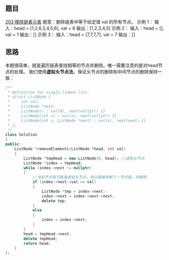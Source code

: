 ## 题目
[203 移除链表元素](https://leetcode-cn.com/problems/remove-linked-list-elements/submissions/)
题意：删除链表中等于给定值 val 的所有节点。
示例 1：
输入：head = [1,2,6,3,4,5,6], val = 6
输出：[1,2,3,4,5]
示例 2：
输入：head = [], val = 1
输出：[]
示例 3：
输入：head = [7,7,7,7], val = 7
输出：[]

## 思路
本题很简单，就是遍历链表查找相等的节点并删除。唯一需要注意的是对head节点的处理。
我们使用**虚拟头节点法**，保证头节点的删除和中间节点的删除保持一致：
```cpp
/**
 * Definition for singly-linked list.
 * struct ListNode {
 *     int val;
 *     ListNode *next;
 *     ListNode() : val(0), next(nullptr) {}
 *     ListNode(int x) : val(x), next(nullptr) {}
 *     ListNode(int x, ListNode *next) : val(x), next(next) {}
 * };
 */
class Solution
{
public:
    ListNode *removeElements(ListNode *head, int val)
    {
        ListNode *tmpHead = new ListNode(0, head); //虚拟头节点
        ListNode *index = tmpHead;
        while (index->next != nullptr)
        {
            //当前节点有可能是虚拟头节点，所以直接判断下一节点值，并删除
            if (index->next->val == val)
            {
                ListNode *tmp = index->next;
                index->next = index->next->next;
                delete tmp;
            }
            else
            {
                index = index->next;
            }
        }
        head = tmpHead->next;
        delete tmpHead;
        return head;
    }
};
```
